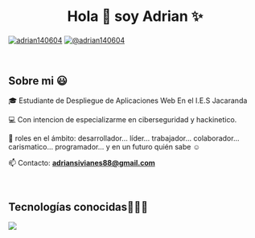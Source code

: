 <h1 align="center">Hola 👋  soy Adrian   ✨ </h1> 

<p align="left">
  <a href="https://www.linkedin.com/in/adrian-martinez-7a171833a/" target="blank"><img align="center" src="https://img.shields.io/badge/LinkedIn-0077B5?style=for-the-badge&logo=linkedin&logoColor=white" alt="adrian140604"/></a>
  <a href = "mailto:adriansivianes88@gmail.com" target="blank"><img align="center" src="https://img.shields.io/badge/Gmail-D14836?style=for-the-badge&logo=gmail&logoColor=white" alt="@adrian140604"  /></a>
  </p>
<br>
<h2>Sobre mi 😃</h2>
<!--Intro start-->

<p align="left">
🎓 Estudiante de Despliegue de Aplicaciones Web En el I.E.S Jacaranda


💻 Con intencion de especializarme en ciberseguridad y hackinetico.

📝 roles en el ámbito: desarrollador... líder... trabajador... colaborador... carismatico... programador... y en un futuro quién sabe ☺️

📫 Contacto: **adriansivianes88@gmail.com**
<!--Intro end-->
  </p>
<br>

<h2 >Tecnologías conocidas👨🏻‍💻</h2>
<!--tech stack icons-->
<p align="left">
  <a href="https://skillicons.dev">
    <img src="https://skillicons.dev/icons?i=java,php,css,html,js,nodejs,mysql,sqlite,git,github,docker,postman,eclipse,vscode,bash,linux" />
  </a>
</p>
<br>

</p>        
<!--- stats (end) -->
